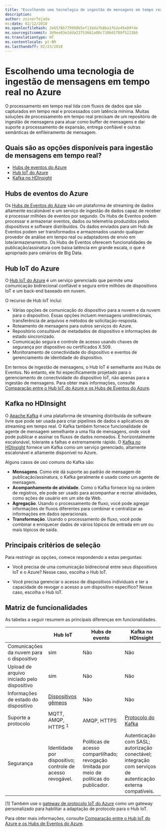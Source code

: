 ```yaml
---
title: "Escolhendo uma tecnologia de ingestão de mensagens em tempo real"
description: 
author: zoinerTejada
ms:date: 02/12/2018
ms.openlocfilehash: 2e6578b779950b5ef11bda7b8ba1fb2e45e09f4e
ms.sourcegitcommit: 3d9ee03e2dda23753661a80c7106d1789f5223bb
ms.translationtype: HT
ms.contentlocale: pt-BR
ms.lasthandoff: 02/23/2018
---
```

# <a name="choosing-a-real-time-message-ingestion-technology-in-azure"></a>Escolhendo uma tecnologia de ingestão de mensagens em tempo real no Azure

O processamento em tempo real lida com fluxos de dados que são capturados em tempo real e processados com latência mínima. Muitas soluções de processamento em tempo real precisam de um repositório de ingestão de mensagens para atuar como buffer de mensagens e dar suporte a processamento de expansão, entrega confiável e outras semânticas de enfileiramento de mensagem. 

## <a name="what-are-your-options-for-real-time-message-ingestion"></a>Quais são as opções disponíveis para ingestão de mensagens em tempo real?

- [Hubs de eventos do Azure](/azure/event-hubs/)
- [Hub IoT do Azure](/azure/iot-hub/)
- [Kafka no HDInsight](/azure/hdinsight/kafka/apache-kafka-get-started)

## <a name="azure-event-hubs"></a>Hubs de eventos do Azure

Os [Hubs de Eventos do Azure](/azure/event-hubs/) são um plataforma de streaming de dados altamente escalonável e um serviço de ingestão de dados capaz de receber e processar milhões de eventos por segundo. Os Hubs de Eventos podem processar e armazenar eventos, dados ou telemetria produzidos pelos dispositivos e software distribuídos. Os dados enviados para um Hub de Eventos podem ser transformados e armazenados usando qualquer provedor de análise em tempo real ou adaptadores de envio em lote/armazenamento. Os Hubs de Eventos oferecem funcionalidades de publicação/assinatura com baixa latência em grande escala, o que é apropriado para cenários de Big Data.

## <a name="azure-iot-hub"></a>Hub IoT do Azure

O [Hub IoT do Azure](/azure/iot-hub/) é um serviço gerenciado que permite uma comunicação bidirecional confiável e segura entre milhões de dispositivos IoT e um back-end baseado em nuvem.

O recurso de Hub IoT inclui:

* Várias opções de comunicação do dispositivo para a nuvem e da nuvem para o dispositivo. Essas opções incluem mensagens unidirecionais, transferência de arquivos e métodos de solicitação-resposta.
* Roteamento de mensagens para outros serviços do Azure.
* Repositório consultável de metadados de dispositivo e informações de estado sincronizado.
* Comunicação segura e controle de acesso usando chaves de segurança por dispositivo ou certificados X.509.
* Monitoramento de conectividade do dispositivo e eventos de gerenciamento de identidade do dispositivo.

Em termos de ingestão de mensagens, o Hub IoT é semelhante aos Hubs de Eventos. No entanto, ele foi especificamente projetado para o gerenciamento de conectividade do dispositivo IoT, não apenas para a ingestão de mensagens. Para obter mais informações, consulte [Comparação entre o Hub IoT do Azure e os Hubs de Eventos do Azure](/azure/iot-hub/iot-hub-compare-event-hubs). 

## <a name="kafka-on-hdinsight"></a>Kafka no HDInsight

O [Apache Kafka](https://kafka.apache.org/) é uma plataforma de streaming distribuída de software livre que pode ser usada para criar pipelines de dados e aplicativos de streaming em tempo real. O Kafka também fornece funcionalidade de agente de mensagem semelhante a uma fila de mensagens, onde você pode publicar e assinar os fluxos de dados nomeados. É horizontalmente escalonável, tolerante a falhas e extremamente rápido. O [Kafka no HDInsight](/azure/hdinsight/kafka/apache-kafka-get-started) fornece um Kafka como um serviço gerenciado, altamente escalonável e altamente disponível no Azure. 

Alguns casos de uso comuns do Kafka são:

* **Mensagens**. Como ele dá suporte ao padrão de mensagem de publicação/assinatura, o Kafka geralmente é usado como um agente de mensagem.
* **Acompanhamento de atividade**. Como o Kafka fornece log na ordem de registros, ele pode ser usado para acompanhar e recriar atividades, como ações de usuário em um site da Web.
* **Agregação**. Usando o processamento de fluxo, você pode agregar informações de fluxos diferentes para combinar e centralizar as informações em dados operacionais.
* **Transformação**. Usando o processamento de fluxo, você pode combinar e enriquecer dados de vários tópicos de entrada em um ou mais tópicos de saída.

## <a name="key-selection-criteria"></a>Principais critérios de seleção

Para restringir as opções, comece respondendo a estas perguntas:

- Você precisa de uma comunicação bidirecional entre seus dispositivos IoT e o Azure? Nesse caso, escolha o Hub IoT.

- Você precisa gerenciar o acesso de dispositivos individuais e ter a capacidade de revogar o acesso a um dispositivo específico? Nesse caso, escolha o Hub IoT.

## <a name="capability-matrix"></a>Matriz de funcionalidades

As tabelas a seguir resumem as principais diferenças em funcionalidades. 

| | Hub IoT | Hubs de evento | Kafka no HDInsight |
| --- | --- | --- | --- |
| Comunicações da nuvem para o dispositivo | sim | Não | Não  |
| Upload de arquivo iniciado pelo dispositivo | sim | Não | Não  |
| Informações de estado do dispositivo | [Dispositivos gêmeos](/azure/iot-hub/iot-hub-devguide-device-twins) | Não  | Não  |
| Suporte a protocolo | MQTT, AMQP, HTTPS <sup>1</sup> | AMQP, HTTPS | [Protocolo do Kafka](https://cwiki.apache.org/confluence/display/KAFKA/A+Guide+To+The+Kafka+Protocol) |
| Segurança | Identidade por dispositivo; controle de acesso revogável. | Políticas de acesso compartilhado; revogação limitada por meio de políticas do publicador. | Autenticação com SASL; autorização conectável; integração com serviços de autenticação externa compatíveis. |

[1] Também use o [gateway de protocolo IoT do Azure](/azure/iot-hub/iot-hub-protocol-gateway) como um gateway personalizado para habilitar a adaptação de protocolo para o Hub IoT.

Para obter mais informações, consulte [Comparação entre o Hub IoT do Azure e os Hubs de Eventos do Azure](/azure/iot-hub/iot-hub-compare-event-hubs).
